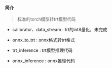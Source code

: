 #### 简介
>标准的torch模型转trt模型代码
>

- calibrator、data_stream : trt的int8量化，未完成

- onnx_to_trt : onnx格式转trt格式

- trt_inference : trt模型推理代码

- onnx_inference : onnx推理代码